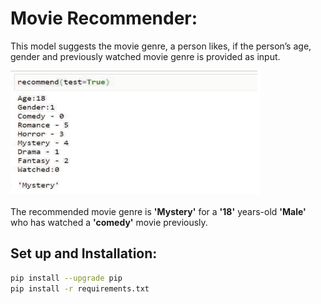 # Movie Recommender:
This model suggests the movie genre, a person likes, if the person’s age, gender and previously watched movie genre is provided as input.

<img src="image/input.png" width=400 height=200>

The recommended movie genre is **'Mystery'** for a **'18'** years-old **'Male'** who has watched a **'comedy'**  movie previously.

## Set up and Installation:
```bash
pip install --upgrade pip
pip install -r requirements.txt
```
